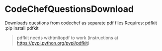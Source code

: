 # CodeChefQuestionsDownload
Downloads questions from codechef as separate pdf files
Requires:
pdfkit :pip install pdfkit
   >pdfkit needs wkhtmltopdf to work (instructions at https://pypi.python.org/pypi/pdfkit)
